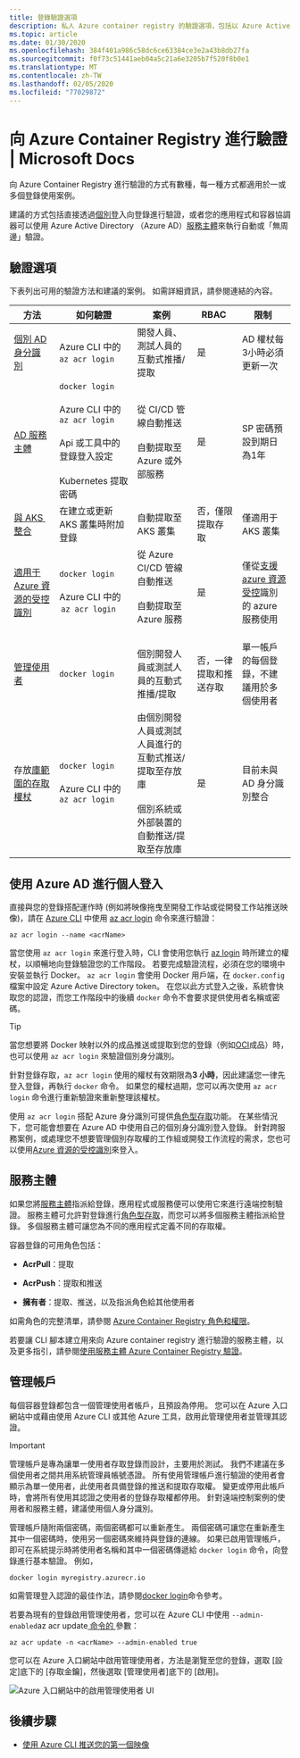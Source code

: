 ```yaml
---
title: 登錄驗證選項
description: 私人 Azure container registry 的驗證選項，包括以 Azure Active Directory 身分識別登入、使用服務主體，以及使用選擇性的系統管理認證。
ms.topic: article
ms.date: 01/30/2020
ms.openlocfilehash: 384f401a986c58dc6ce63384ce3e2a43b8db27fa
ms.sourcegitcommit: f0f73c51441aeb04a5c21a6e3205b7f520f8b0e1
ms.translationtype: MT
ms.contentlocale: zh-TW
ms.lasthandoff: 02/05/2020
ms.locfileid: "77029872"
---
```

# <a name="authenticate-with-an-azure-container-registry"></a>向 Azure Container Registry 進行驗證 | Microsoft Docs

向 Azure Container Registry 進行驗證的方式有數種，每一種方式都適用於一或多個登錄使用案例。

建議的方式包括直接透過[個別登](#individual-login-with-azure-ad)入向登錄進行驗證，或者您的應用程式和容器協調器可以使用 Azure Active Directory （Azure AD）[服務主體](#service-principal)來執行自動或「無周邊」驗證。

## <a name="authentication-options"></a>驗證選項

下表列出可用的驗證方法和建議的案例。 如需詳細資訊，請參閱連結的內容。

| 方法                               | 如何驗證                                           | 案例                                                            | RBAC                             | 限制                                |
|---------------------------------------|-------------------------------------------------------|---------------------------------------------------------------------|----------------------------------|--------------------------------------------|
| [個別 AD 身分識別](#individual-login-with-azure-ad)                | Azure CLI 中的 `az acr login`                              | 開發人員、測試人員的互動式推播/提取                                    | 是                              | AD 權杖每3小時必須更新一次     |
| [AD 服務主體](#service-principal)                  | `docker login`<br/><br/>Azure CLI 中的 `az acr login`<br/><br/> Api 或工具中的登錄登入設定<br/><br/> Kubernetes 提取密碼                                           | 從 CI/CD 管線自動推送<br/><br/> 自動提取至 Azure 或外部服務  | 是                              | SP 密碼預設到期日為1年       |                                                           
| [與 AKS  整合](../aks/cluster-container-registry-integration.md?toc=/azure/container-registry/toc.json&bc=/azure/container-registry/breadcrumb/toc.json)                   | 在建立或更新 AKS 叢集時附加登錄  | 自動提取至 AKS 叢集                                                  | 否，僅限提取存取             | 僅適用于 AKS 叢集            |
| [適用于 Azure 資源的受控識別](container-registry-authentication-managed-identity.md)  | `docker login`<br/><br/>Azure CLI 中的  `az acr login`                                        | 從 Azure CI/CD 管線自動推送<br/><br/> 自動提取至 Azure 服務<br/><br/>   | 是                              | 僅從[支援 azure 資源受控](../active-directory/managed-identities-azure-resources/services-support-managed-identities.md#azure-services-that-support-managed-identities-for-azure-resources)識別的 azure 服務使用              |
| [管理使用者](#admin-account)                            | `docker login`                                          | 個別開發人員或測試人員的互動式推播/提取                           | 否，一律提取和推送存取  | 單一帳戶的每個登錄，不建議用於多個使用者         |
| 存放[庫範圍的存取權杖](container-registry-repository-scoped-permissions.md)               | `docker login`<br/><br/>Azure CLI 中的 `az acr login`   | 由個別開發人員或測試人員進行的互動式推送/提取至存放庫<br/><br/> 個別系統或外部裝置的自動推送/提取至存放庫                  | 是                              | 目前未與 AD 身分識別整合  |

## <a name="individual-login-with-azure-ad"></a>使用 Azure AD 進行個人登入

直接與您的登錄搭配運作時 (例如將映像拖曳至開發工作站或從開發工作站推送映像)，請在 [Azure CLI](/cli/azure/acr?view=azure-cli-latest#az-acr-login) 中使用 [az acr login](/cli/azure/install-azure-cli) 命令來進行驗證：

```azurecli
az acr login --name <acrName>
```

當您使用 `az acr login` 來進行登入時，CLI 會使用您執行 [az login](/cli/azure/reference-index#az-login) 時所建立的權杖，以順暢地向登錄驗證您的工作階段。 若要完成驗證流程，必須在您的環境中安裝並執行 Docker。 `az acr login` 會使用 Docker 用戶端，在 `docker.config` 檔案中設定 Azure Active Directory token。 在您以此方式登入之後，系統會快取您的認證，而您工作階段中的後續 `docker` 命令不會要求提供使用者名稱或密碼。

> [!TIP]
> 當您想要將 Docker 映射以外的成品推送或提取到您的登錄（例如[OCI](container-registry-oci-artifacts.md)成品）時，也可以使用 `az acr login` 來驗證個別身分識別。  


針對登錄存取，`az acr login` 使用的權杖有效期限為**3 小時**，因此建議您一律先登入登錄，再執行 `docker` 命令。 如果您的權杖過期，您可以再次使用 `az acr login` 命令進行重新驗證來重新整理該權杖。 

使用 `az acr login` 搭配 Azure 身分識別可提供[角色型存取](../role-based-access-control/role-assignments-portal.md)功能。 在某些情況下，您可能會想要在 Azure AD 中使用自己的個別身分識別登入登錄。 針對跨服務案例，或處理您不想要管理個別存取權的工作組或開發工作流程的需求，您也可以使用[Azure 資源的受控識別](container-registry-authentication-managed-identity.md)來登入。

## <a name="service-principal"></a>服務主體

如果您將[服務主體](../active-directory/develop/app-objects-and-service-principals.md)指派給登錄，應用程式或服務便可以使用它來進行遠端控制驗證。 服務主體可允許對登錄進行[角色型存取](../role-based-access-control/role-assignments-portal.md)，而您可以將多個服務主體指派給登錄。 多個服務主體可讓您為不同的應用程式定義不同的存取權。

容器登錄的可用角色包括：

* **AcrPull**：提取

* **AcrPush**：提取和推送

* **擁有者**：提取、推送，以及指派角色給其他使用者

如需角色的完整清單，請參閱 [Azure Container Registry 角色和權限](container-registry-roles.md)。

若要讓 CLI 腳本建立用來向 Azure container registry 進行驗證的服務主體，以及更多指引，請參閱[使用服務主體 Azure Container Registry 驗證](container-registry-auth-service-principal.md)。

## <a name="admin-account"></a>管理帳戶

每個容器登錄都包含一個管理使用者帳戶，且預設為停用。 您可以在 Azure 入口網站中或藉由使用 Azure CLI 或其他 Azure 工具，啟用此管理使用者並管理其認證。

> [!IMPORTANT]
> 管理帳戶是專為讓單一使用者存取登錄而設計，主要用於測試。 我們不建議在多個使用者之間共用系統管理員帳號憑證。 所有使用管理帳戶進行驗證的使用者會顯示為單一使用者，此使用者具備登錄的推送和提取存取權。 變更或停用此帳戶時，會將所有使用其認證之使用者的登錄存取權都停用。 針對遠端控制案例的使用者和服務主體，建議使用個人身分識別。
>

管理帳戶隨附兩個密碼，兩個密碼都可以重新產生。 兩個密碼可讓您在重新產生其中一個密碼時，使用另一個密碼來維持與登錄的連線。 如果已啟用管理帳戶，即可在系統提示時將使用者名稱和其中一個密碼傳遞給 `docker login` 命令，向登錄進行基本驗證。 例如，

```
docker login myregistry.azurecr.io 
```

如需管理登入認證的最佳作法，請參閱[docker login](https://docs.docker.com/engine/reference/commandline/login/)命令參考。

若要為現有的登錄啟用管理使用者，您可以在 Azure CLI 中使用 `--admin-enabled`az acr update[ 命令的 ](/cli/azure/acr?view=azure-cli-latest#az-acr-update) 參數：

```azurecli
az acr update -n <acrName> --admin-enabled true
```

您可以在 Azure 入口網站中啟用管理使用者，方法是瀏覽至您的登錄，選取 [設定]底下的 [存取金鑰]，然後選取 [管理使用者]底下的 [啟用]。

![Azure 入口網站中的啟用管理使用者 UI][auth-portal-01]

## <a name="next-steps"></a>後續步驟

* [使用 Azure CLI 推送您的第一個映像](container-registry-get-started-azure-cli.md)

<!-- IMAGES -->
[auth-portal-01]: ./media/container-registry-authentication/auth-portal-01.png
